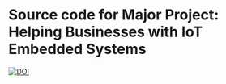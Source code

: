 
 Source code for Major Project: Helping Businesses with IoT Embedded Systems
==========================================================================

[![DOI](https://zenodo.org/badge/572949017.svg)](https://zenodo.org/badge/latestdoi/572949017)
